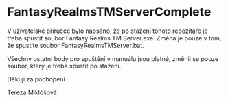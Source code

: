 # FantasyRealmsTMServerComplete
V uživatelské příručce bylo napsáno, že po stažení tohoto repozitáře je třeba spustit soubor Fantasy Realms TM Server.exe. Změna je pouze v tom, že spustíte soubor FantasyRealmsTMServer.bat.

Všechny ostatní body pro spuštění v manuálu jsou platné, změnil se pouze soubor, který je třeba spustit po stažení.

Děkuji za pochopení

Tereza Miklóšová
